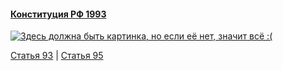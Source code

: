 #### [Конституция РФ 1993](https://lalawland.github.io/eurasia/russia/const)

[![Здесь должна быть картинка, но если её нет, значит всё :(](https://sun9-east.userapi.com/sun9-19/s/v1/ig2/-IH4xVLlczxlKk_dRtcneFHMhvVtIOgSL04GlQl_UrG2BAbAMrlkpri3xaDOu4b7pLMRonohsKrU0Qf_edFihKnl.jpg?size=1280x720&quality=95&type=album)](https://sun9-east.userapi.com/sun9-19/s/v1/ig2/-IH4xVLlczxlKk_dRtcneFHMhvVtIOgSL04GlQl_UrG2BAbAMrlkpri3xaDOu4b7pLMRonohsKrU0Qf_edFihKnl.jpg?size=1280x720&quality=95&type=album)

[Статья 93](https://lalawland.github.io/eurasia/russia/const/art93) | [Статья 95](https://lalawland.github.io/eurasia/russia/const/art95)
